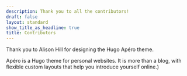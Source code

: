 ```yaml
---
description: Thank you to all the contributors!
draft: false
layout: standard
show_title_as_headline: true
title: Contributors
---
```


Thank you to Alison Hill for designing the Hugo Apéro theme. 

Apéro is a Hugo theme for personal websites. It is more than a blog, with flexible custom layouts that help you introduce yourself online.)
